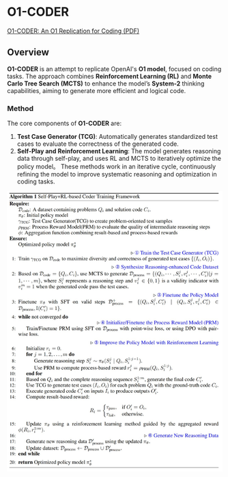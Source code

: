 # O1-CODER
[O1-CODER: An O1 Replication for Coding (PDF)](PDF/o1-Coder.pdf)


## Overview

**O1-CODER** is an attempt to replicate OpenAI's **O1 model**, focused on coding tasks. The approach combines **Reinforcement Learning (RL)** and **Monte Carlo Tree Search (MCTS)** to enhance the model’s **System-2** thinking capabilities, aiming to generate more efficient and logical code.

### Method

The core components of **O1-CODER** are:

1. **Test Case Generator (TCG)**: Automatically generates standardized test cases to evaluate the correctness of the generated code.
2. **Self-Play and Reinforcement Learning**: The model generates reasoning data through self-play, and uses RL and MCTS to iteratively optimize the policy model。
These methods work in an iterative cycle, continuously refining the model to improve systematic reasoning and optimization in coding tasks.

<div align="center">
  <img src="assets/algo.jpeg" width="600" />
</div>
